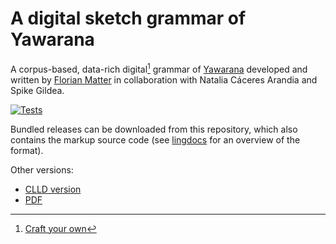 # A digital sketch grammar of Yawarana
A corpus-based, data-rich digital[^1] grammar of [Yawarana](yaba1248) developed and written by [Florian Matter](https://fl.mt) in collaboration with Natalia Cáceres Arandia and Spike Gildea.

[![Tests](https://img.shields.io/github/actions/workflow/status/caribank/yawarana-sketch/test.yml?label=test)](https://github.com/caribank/yawarana-sketch/actions/workflows/tests.yml)

Bundled releases can be downloaded from this repository, which also contains the markup source code (see [lingdocs](https://fl.mt/lingdocs/markdown/) for an overview of the format).


Other versions:
- [CLLD version](https://yawarana-sketch.herokuapp.com/)
- [PDF](https://github.com/caribank/yawarana-sketch/blob/main/output/latex/main.pdf)

[^1]: [Craft your own](https://fl.mt/digital-grammar-tutorial)

